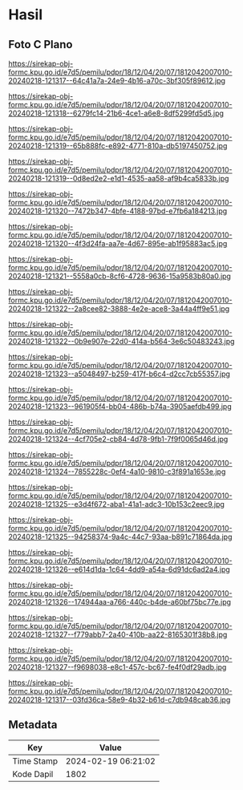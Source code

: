 # Hasil

## Foto C Plano

https://sirekap-obj-formc.kpu.go.id/e7d5/pemilu/pdpr/18/12/04/20/07/1812042007010-20240218-121317--64c41a7a-24e9-4b16-a70c-3bf305f89612.jpg

https://sirekap-obj-formc.kpu.go.id/e7d5/pemilu/pdpr/18/12/04/20/07/1812042007010-20240218-121318--6279fc14-21b6-4ce1-a6e8-8df5299fd5d5.jpg

https://sirekap-obj-formc.kpu.go.id/e7d5/pemilu/pdpr/18/12/04/20/07/1812042007010-20240218-121319--65b888fc-e892-4771-810a-db5197450752.jpg

https://sirekap-obj-formc.kpu.go.id/e7d5/pemilu/pdpr/18/12/04/20/07/1812042007010-20240218-121319--0d8ed2e2-e1d1-4535-aa58-af9b4ca5833b.jpg

https://sirekap-obj-formc.kpu.go.id/e7d5/pemilu/pdpr/18/12/04/20/07/1812042007010-20240218-121320--7472b347-4bfe-4188-97bd-e7fb6a184213.jpg

https://sirekap-obj-formc.kpu.go.id/e7d5/pemilu/pdpr/18/12/04/20/07/1812042007010-20240218-121320--4f3d24fa-aa7e-4d67-895e-ab1f95883ac5.jpg

https://sirekap-obj-formc.kpu.go.id/e7d5/pemilu/pdpr/18/12/04/20/07/1812042007010-20240218-121321--5558a0cb-8cf6-4728-9636-15a9583b80a0.jpg

https://sirekap-obj-formc.kpu.go.id/e7d5/pemilu/pdpr/18/12/04/20/07/1812042007010-20240218-121322--2a8cee82-3888-4e2e-ace8-3a44a4ff9e51.jpg

https://sirekap-obj-formc.kpu.go.id/e7d5/pemilu/pdpr/18/12/04/20/07/1812042007010-20240218-121322--0b9e907e-22d0-414a-b564-3e6c50483243.jpg

https://sirekap-obj-formc.kpu.go.id/e7d5/pemilu/pdpr/18/12/04/20/07/1812042007010-20240218-121323--a5048497-b259-417f-b6c4-d2cc7cb55357.jpg

https://sirekap-obj-formc.kpu.go.id/e7d5/pemilu/pdpr/18/12/04/20/07/1812042007010-20240218-121323--961905f4-bb04-486b-b74a-3905aefdb499.jpg

https://sirekap-obj-formc.kpu.go.id/e7d5/pemilu/pdpr/18/12/04/20/07/1812042007010-20240218-121324--4cf705e2-cb84-4d78-9fb1-7f9f0065d46d.jpg

https://sirekap-obj-formc.kpu.go.id/e7d5/pemilu/pdpr/18/12/04/20/07/1812042007010-20240218-121324--7855228c-0ef4-4a10-9810-c3f891a1653e.jpg

https://sirekap-obj-formc.kpu.go.id/e7d5/pemilu/pdpr/18/12/04/20/07/1812042007010-20240218-121325--e3d4f672-aba1-41a1-adc3-10b153c2eec9.jpg

https://sirekap-obj-formc.kpu.go.id/e7d5/pemilu/pdpr/18/12/04/20/07/1812042007010-20240218-121325--94258374-9a4c-44c7-93aa-b891c71864da.jpg

https://sirekap-obj-formc.kpu.go.id/e7d5/pemilu/pdpr/18/12/04/20/07/1812042007010-20240218-121326--e614d1da-1c64-4dd9-a54a-6d91dc6ad2a4.jpg

https://sirekap-obj-formc.kpu.go.id/e7d5/pemilu/pdpr/18/12/04/20/07/1812042007010-20240218-121326--174944aa-a766-440c-b4de-a60bf75bc77e.jpg

https://sirekap-obj-formc.kpu.go.id/e7d5/pemilu/pdpr/18/12/04/20/07/1812042007010-20240218-121327--f779abb7-2a40-410b-aa22-8165301f38b8.jpg

https://sirekap-obj-formc.kpu.go.id/e7d5/pemilu/pdpr/18/12/04/20/07/1812042007010-20240218-121327--f9698038-e8c1-457c-bc67-fe4f0df29adb.jpg

https://sirekap-obj-formc.kpu.go.id/e7d5/pemilu/pdpr/18/12/04/20/07/1812042007010-20240218-121317--03fd36ca-58e9-4b32-b61d-c7db948cab36.jpg


## Metadata

| Key        | Value               |
| ---------- | ------------------- |
| Time Stamp | 2024-02-19 06:21:02 |
| Kode Dapil | 1802                |



